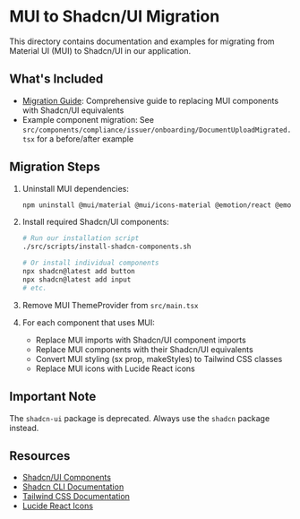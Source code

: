 # MUI to Shadcn/UI Migration

This directory contains documentation and examples for migrating from Material UI (MUI) to Shadcn/UI in our application.

## What's Included

- [Migration Guide](./mui-to-shadcn-migration.md): Comprehensive guide to replacing MUI components with Shadcn/UI equivalents
- Example component migration: See `src/components/compliance/issuer/onboarding/DocumentUploadMigrated.tsx` for a before/after example

## Migration Steps

1. Uninstall MUI dependencies:
   ```bash
   npm uninstall @mui/material @mui/icons-material @emotion/react @emotion/styled
   ```

2. Install required Shadcn/UI components:
   ```bash
   # Run our installation script
   ./src/scripts/install-shadcn-components.sh
   
   # Or install individual components
   npx shadcn@latest add button
   npx shadcn@latest add input
   # etc.
   ```

3. Remove MUI ThemeProvider from `src/main.tsx`

4. For each component that uses MUI:
   - Replace MUI imports with Shadcn/UI component imports
   - Replace MUI components with their Shadcn/UI equivalents
   - Convert MUI styling (sx prop, makeStyles) to Tailwind CSS classes
   - Replace MUI icons with Lucide React icons

## Important Note

The `shadcn-ui` package is deprecated. Always use the `shadcn` package instead.

## Resources

- [Shadcn/UI Components](https://ui.shadcn.com/docs/components/accordion)
- [Shadcn CLI Documentation](https://ui.shadcn.com/docs/cli)
- [Tailwind CSS Documentation](https://tailwindcss.com/docs)
- [Lucide React Icons](https://lucide.dev/)